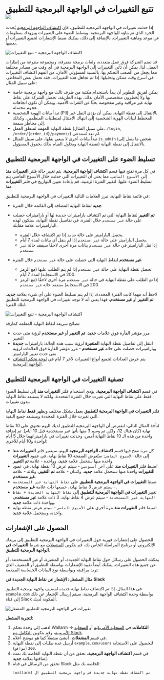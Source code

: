 # تتبع التغييرات في الواجهة البرمجية للتطبيق <a href="../../about-wallarm/subscription-plans/#subscription-plans"><img src="../../images/api-security-tag.svg" style="border: none;"></a>

إذا حدثت تغييرات في الواجهة البرمجية للتطبيق، فإن [اكتشاف الواجهة البرمجية](overview.md) يُحدث الجرد الذي تم بناؤه للواجهة البرمجية، ويسلط الضوء على التغييرات ويزودك بمعلومات عن موعد وماهية التغييرات. بالإضافة إلى ذلك، يمكنك ضبط الإشعارات لجميع التغييرات أو بعضها.

![اكتشاف الواجهة البرمجية - تتبع التغييرات](../images/about-wallarm-waf/api-discovery/api-discovery-track-changes.png)

قد تضم الشركة فرق عمل متعددة، ولغات برمجة متفرقة، ومجموعة متنوعة من إطارات العمل. لذا، يمكن أن تأتي التغييرات إلى الواجهة البرمجية في أي وقت من مصادر مختلفة مما يجعل من الصعب التحكم بها. بالنسبة لمسؤولي الأمان، من المهم اكتشاف التغييرات في أسرع وقت ممكن وتحليلها. إذا تم تجاهل هذه التغييرات، فقد تحمل بعض المخاطر، على سبيل المثال:

* يمكن لفريق التطوير أن يبدأ باستخدام مكتبة من طرف ثالث مع واجهة برمجية خاصة بها ولا يُخطرون متخصصي الأمان بذلك. بهذه الطريقة، تحصل الشركة على نقاط نهاية غير مراقبة وغير مفحوصة بحثًا عن الثغرات الأمنية. ويمكن أن تكون اتجاهات هجوم محتملة.
* تبدأ بيانات الهوية الشخصية (PII) بالانتقال إلى نقطة النهاية. يمكن أن يؤدي النقل غير المخطط لبيانات الهوية الشخصية إلى انتهاك الامتثال لمتطلبات المنظمين، وكذلك إلى مخاطر سمعة.
* نقطة النهاية المهمة لمنطق العمل (على سبيل المثال، `/login`, `/order/{order_id}/payment/`) لم تعد تُستدعى.
* تبدأ بيانات أخرى لا ينبغي نقلها، على سبيل المثال `is_admin` (شخص ما يصل إلى نقطة النهاية ويحاول القيام بذلك بحقوق المسؤول) بالانتقال إلى نقطة النهاية.

## تسليط الضوء على التغييرات في الواجهة البرمجية للتطبيق

في كل مرة تفتح فيها قسم **اكتشاف الواجهة البرمجية**، يتم تغيير حالة فلتر **التغييرات منذ** إلى `الأسبوع الماضي`، مما يعني أن التغييرات التي حدثت خلال الأسبوع الماضي يتم تسليط الضوء عليها. لتغيير الفترة الزمنية، قم بإعادة تعيين التواريخ في فلتر **التغييرات منذ**.

في قائمة نقاط النهاية، تبرز العلامات التالية التغييرات في الواجهة البرمجية للتطبيق:

* **جديد** لنقاط النهاية المضافة إلى القائمة خلال الفترة.
* **تم التغيير** لنقاط النهاية التي تم اكتشاف باراميترات جديدة لها أو باراميترات حصلت على حالة `غير مستخدم` خلال الفترة. في تفاصيل نقطة النهاية، ستكون لهذه الباراميترات علامة مقابلة.

    * يحصل الباراميتر على حالة `جديد` إذا تم اكتشافه خلال الفترة.
    * يحصل الباراميتر على حالة `غير مستخدم` إذا لم ينقل أي بيانات لمدة 7 أيام.
    * إذا نقل الباراميتر في حالة `غير مستخدم` بيانات مرة أخرى لاحقًا سيفقد حالة `غير مستخدم`.

* **غير مستخدم** لنقاط النهاية التي حصلت على حالة `غير مستخدم` خلال الفترة.

    * تحصل نقطة النهاية على حالة `غير مستخدم` إذا لم يتم الطلب عليها (مع الرمز 200 في الاستجابة) لمدة 7 أيام.
    * إذا تم الطلب على نقطة النهاية في حالة `غير مستخدم` مرة أخرى لاحقًا (مع الرمز 200 في الاستجابة) ستفقد حالة `غير مستخدم`.

لاحظ أنه مهما كانت الفترة المحددة، إذا لم يتم تسليط الضوء على أي شيء بعلامة **جديد**، **تم التغيير** أو **غير مستخدم**، فهذا يعني أنه لا توجد تغييرات في الواجهة البرمجية للتطبيق لتلك الفترة.

![اكتشاف الواجهة البرمجية - تتبع التغييرات](../images/about-wallarm-waf/api-discovery/api-discovery-track-changes.png)

نصائح سريعة لنقاط النهاية المعلمة كمارقة:

* مرر مؤشر الفأرة فوق علامات **جديد**، **تم التغيير** أو **غير مستخدم** لرؤية متى حدث التغيير
* انتقل إلى تفاصيل نقطة النهاية **المتغيرة** لرؤية سبب هذه الحالة: باراميترات **جديدة** وباراميترات حصلت على حالة **غير مستخدم** - مرر مؤشر الفأرة فوق العلامات لرؤية متى حدث تغيير الباراميتر
* يتم عرض العدادات لجميع أنواع التغييرات لآخر 7 أيام في [لوحة تحكم اكتشاف الواجهة البرمجية](dashboard.md).

## تصفية التغييرات في الواجهة البرمجية للتطبيق

في قسم **اكتشاف الواجهة البرمجية**، يؤدي استخدام فلتر **التغييرات منذ** إلى تسليط الضوء فقط على نقاط النهاية التي تغيرت خلال الفترة المحددة، ولكنه لا يستبعد نقاط النهاية بدون تغييرات.

فلتر **التغييرات في الواجهة البرمجية للتطبيق** يعمل بشكل مختلف ويظهر **فقط** نقاط النهاية التي تغيرت خلال الفترة المحددة ويستبعد جميع البقية.

<a name="example"></a>لنأخذ المثال التالي: لنفترض أن الواجهة البرمجية للتطبيق لديك اليوم تحتوي على 10 نقاط نهاية (كان هناك 12، ولكن تم وسم 3 منها بأنها غير مستخدمة قبل 10 أيام). تم إضافة واحدة من هذه الـ 10 نقاط النهاية أمس، وحدثت تغييرات في باراميتراتهما خلال 5 أيام لواحدة و10 أيام للأخرى:

* كل مرة تفتح فيها قسم **اكتشاف الواجهة البرمجية** اليوم، سيتغير فلتر **التغييرات منذ** إلى حالة `الأسبوع الماضي`؛ ستُعرض الصفحة 10 نقاط نهاية، في عمود **التغييرات** واحدة منها ستحمل علامة **جديد**، وواحدة - علامة **تم التغيير**.
* اضبط فلتر **التغييرات منذ** على `آخر أسبوعين` - سيتم عرض 13 نقطة نهاية، في عمود **التغييرات** واحدة منها ستحمل علامة **جديد**، واثنتان - علامة **تم التغيير**، وثلاثة - علامة **غير مستخدم**.
* ضبط **التغييرات في الواجهة البرمجية للتطبيق** على `نقاط النهاية غير المستخدمة` - سيتم عرض 3 نقاط نهاية، جميعها ذات علامة **غير مستخدم**.
* تغيير **التغييرات في الواجهة البرمجية للتطبيق** إلى `نقاط النهاية الجديدة + نقاط النهاية غير المستخدمة` - سيتم عرض 4 نقاط نهاية، 3 ذات علامة **غير مستخدم**، وواحدة ذات علامة **جديد**.
* اضبط فلتر **التغييرات منذ** مرة أخرى على `الأسبوع الماضي` - سيتم عرض نقطة نهاية واحدة، وستحمل علامة **جديد**.

## الحصول على الإشعارات

للحصول على إشعارات فورية حول التغييرات في الواجهة البرمجية للتطبيق إلى بريدك الإلكتروني أو برنامج المراسلة الخاص بك، قم بتكوين [المشغلات](../user-guides/triggers/triggers.md) مع شرط **التغييرات في الواجهة البرمجية للتطبيق**.

يمكنك الحصول على رسائل حول نقاط النهاية الجديدة، أو المتغيرة، أو غير المستخدمة، أو عن جميع هذه التغييرات. يمكنك أيضاً تقييد الإشعارات بواسطة التطبيق أو المضيف الذي تريد مراقبته وبواسطة نوع البيانات الحساسة المقدمة.

**مثال المشغل: الإشعار عن نقاط النهاية الجديدة في Slack**

في هذا المثال، إذا تم اكتشاف نقاط نهاية جديدة لمضيف واجهة برمجية التطبيق `example.com` بواسطة وحدة اكتشاف الواجهة البرمجية، سيتم إرسال الإشعار عن ذلك إلى قناة Slack المكونة لديك.

![تغييرات في الواجهة البرمجية للتطبيق المشغل](../images/user-guides/triggers/trigger-example-changes-in-api.png)

**لتجربة المشغل:**

1. اذهب إلى وحدة تحكم Wallarm → **التكاملات** في [السحابة الأمريكية](https://us1.my.wallarm.com/integrations/) أو [السحابة الأوروبية](https://my.wallarm.com/integrations/)، وقم بتكوين [التكامل مع Slack](../user-guides/settings/integrations/slack.md).
1. في قسم **المشغلات**، أنشئ مشغلاً كما هو موضح أعلاه.
1. أرسل عدة طلبات إلى نقطة النهاية `example.com/users` للحصول على الاستجابة `200` (`موافق`).
1. في قسم **اكتشاف الواجهة البرمجية**، تحقق من أن نقطة النهاية الخاصة بك تمت إضافتها بعلامة **جديد**.
1. تحقق من الرسائل في قناة Slack الخاصة بك مثل:
    ```
    [wallarm] تم اكتشاف نقطة نهاية جديدة في واجهة برمجية التطبيق ال
